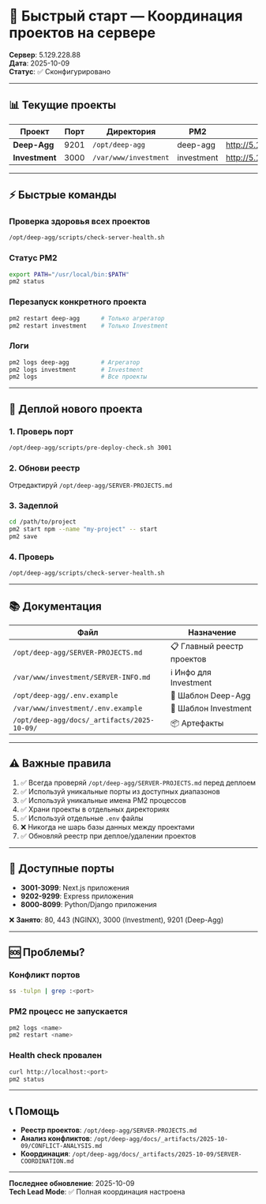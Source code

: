 # 🎯 Быстрый старт — Координация проектов на сервере

**Сервер**: 5.129.228.88  
**Дата**: 2025-10-09  
**Статус**: ✅ Сконфигурировано

---

## 📊 Текущие проекты

| Проект | Порт | Директория | PM2 | URL |
|--------|------|------------|-----|-----|
| **Deep-Agg** | 9201 | `/opt/deep-agg` | deep-agg | http://5.129.228.88:9201 |
| **Investment** | 3000 | `/var/www/investment` | investment | http://5.129.228.88:3000 |

---

## ⚡ Быстрые команды

### Проверка здоровья всех проектов
```bash
/opt/deep-agg/scripts/check-server-health.sh
```

### Статус PM2
```bash
export PATH="/usr/local/bin:$PATH"
pm2 status
```

### Перезапуск конкретного проекта
```bash
pm2 restart deep-agg      # Только агрегатор
pm2 restart investment    # Только Investment
```

### Логи
```bash
pm2 logs deep-agg         # Агрегатор
pm2 logs investment       # Investment
pm2 logs                  # Все проекты
```

---

## 🚀 Деплой нового проекта

### 1. Проверь порт
```bash
/opt/deep-agg/scripts/pre-deploy-check.sh 3001
```

### 2. Обнови реестр
Отредактируй `/opt/deep-agg/SERVER-PROJECTS.md`

### 3. Задеплой
```bash
cd /path/to/project
pm2 start npm --name "my-project" -- start
pm2 save
```

### 4. Проверь
```bash
/opt/deep-agg/scripts/check-server-health.sh
```

---

## 📚 Документация

| Файл | Назначение |
|------|------------|
| `/opt/deep-agg/SERVER-PROJECTS.md` | 📋 Главный реестр проектов |
| `/var/www/investment/SERVER-INFO.md` | ℹ️ Инфо для Investment |
| `/opt/deep-agg/.env.example` | 🔧 Шаблон Deep-Agg |
| `/var/www/investment/.env.example` | 🔧 Шаблон Investment |
| `/opt/deep-agg/docs/_artifacts/2025-10-09/` | 📦 Артефакты |

---

## ⚠️ Важные правила

1. ✅ Всегда проверяй `/opt/deep-agg/SERVER-PROJECTS.md` перед деплоем
2. ✅ Используй уникальные порты из доступных диапазонов
3. ✅ Используй уникальные имена PM2 процессов
4. ✅ Храни проекты в отдельных директориях
5. ✅ Используй отдельные `.env` файлы
6. ❌ Никогда не шарь базы данных между проектами
7. ✅ Обновляй реестр при деплое/удалении проектов

---

## 🔌 Доступные порты

- **3001-3099**: Next.js приложения
- **9202-9299**: Express приложения
- **8000-8099**: Python/Django приложения

❌ **Занято**: 80, 443 (NGINX), 3000 (Investment), 9201 (Deep-Agg)

---

## 🆘 Проблемы?

### Конфликт портов
```bash
ss -tulpn | grep :<port>
```

### PM2 процесс не запускается
```bash
pm2 logs <name>
pm2 restart <name>
```

### Health check провален
```bash
curl http://localhost:<port>
pm2 status
```

---

## 📞 Помощь

- **Реестр проектов**: `/opt/deep-agg/SERVER-PROJECTS.md`
- **Анализ конфликтов**: `/opt/deep-agg/docs/_artifacts/2025-10-09/CONFLICT-ANALYSIS.md`
- **Координация**: `/opt/deep-agg/docs/_artifacts/2025-10-09/SERVER-COORDINATION.md`

---

**Последнее обновление**: 2025-10-09  
**Tech Lead Mode**: ✅ Полная координация настроена
